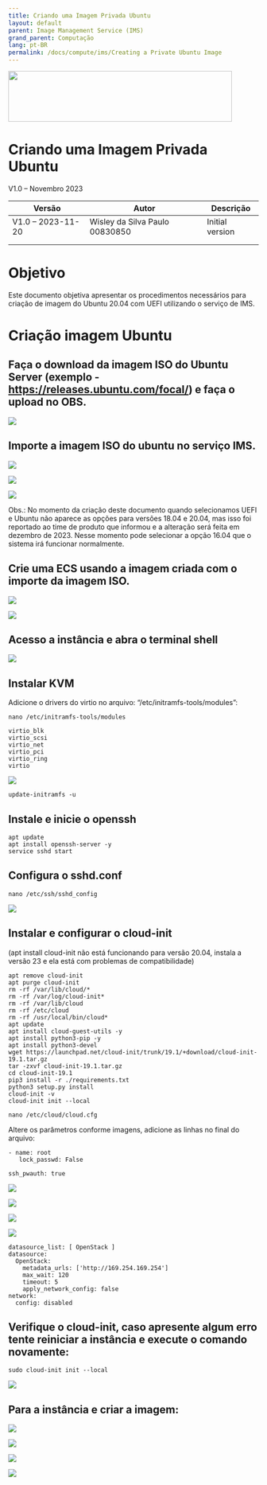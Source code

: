 ```yaml
---
title: Criando uma Imagem Privada Ubuntu
layout: default
parent: Image Management Service (IMS)
grand_parent: Computação
lang: pt-BR
permalink: /docs/compute/ims/Creating a Private Ubuntu Image
---
```

<img width="450px" height="102px" src="https://console-static.huaweicloud.com/static/authui/20210202115135/public/custom/images/logo-en.svg">

# Criando uma Imagem Privada Ubuntu

V1.0 – Novembro 2023

| **Versão**        | **Autor**                      | **Descrição**   |
| ----------------- | ------------------------------ | --------------- |
| V1.0 – 2023-11-20 | Wisley da Silva Paulo 00830850 | Initial version |
|                   |                                |                 |
|                   |                                |                 |

# Objetivo

Este documento objetiva apresentar os procedimentos necessários para
criação de imagem do Ubuntu 20.04 com UEFI utilizando o serviço de IMS.

# Criação imagem Ubuntu

## Faça o download da imagem ISO do Ubuntu Server (exemplo - <https://releases.ubuntu.com/focal/>) e faça o upload no OBS.

![](/huaweicloud-knowledge-base/assets/images/IMS-Creating-a-Private-Ubuntu-Image/media/image3.png)

## Importe a imagem ISO do ubuntu no serviço IMS.

![](/huaweicloud-knowledge-base/assets/images/IMS-Creating-a-Private-Ubuntu-Image/media/image4.png)

![](/huaweicloud-knowledge-base/assets/images/IMS-Creating-a-Private-Ubuntu-Image/media/image5.png)

![](/huaweicloud-knowledge-base/assets/images/IMS-Creating-a-Private-Ubuntu-Image/media/image6.png)

Obs.: No momento da criação deste documento quando selecionamos UEFI e
Ubuntu não aparece as opções para versões 18.04 e 20.04, mas isso foi
reportado ao time de produto que informou e a alteração será feita em
dezembro de 2023. Nesse momento pode selecionar a opção 16.04 que o
sistema irá funcionar normalmente.

## Crie uma ECS usando a imagem criada com o importe da imagem ISO.

![](/huaweicloud-knowledge-base/assets/images/IMS-Creating-a-Private-Ubuntu-Image/media/image7.png)

![](/huaweicloud-knowledge-base/assets/images/IMS-Creating-a-Private-Ubuntu-Image/media/image8.png)

## Acesso a instância e abra o terminal shell

![](/huaweicloud-knowledge-base/assets/images/IMS-Creating-a-Private-Ubuntu-Image/media/image9.png)

## Instalar KVM

Adicione o drivers do virtio no arquivo: “/etc/initramfs-tools/modules”:

```shell
nano /etc/initramfs-tools/modules

virtio_blk
virtio_scsi
virtio_net
virtio_pci
virtio_ring
virtio
```

![](/huaweicloud-knowledge-base/assets/images/IMS-Creating-a-Private-Ubuntu-Image/media/image10.png)

```shell
update-initramfs -u
```

## Instale e inicie o openssh

```shell
apt update
apt install openssh-server -y
service sshd start
```

##  Configura o sshd.conf

```shell
nano /etc/ssh/sshd_config
```

![](/huaweicloud-knowledge-base/assets/images/IMS-Creating-a-Private-Ubuntu-Image/media/image11.png)

## Instalar e configurar o cloud-init

(apt install cloud-init não está funcionando para versão 20.04, instala
a versão 23 e ela está com problemas de compatibilidade)

```shell
apt remove cloud-init
apt purge cloud-init
rm -rf /var/lib/cloud/*
rm -rf /var/log/cloud-init*
rm -rf /var/lib/cloud
rm -rf /etc/cloud
rm -rf /usr/local/bin/cloud*
apt update
apt install cloud-guest-utils -y
apt install python3-pip -y
apt install python3-devel
wget https://launchpad.net/cloud-init/trunk/19.1/+download/cloud-init-19.1.tar.gz
tar -zxvf cloud-init-19.1.tar.gz
cd cloud-init-19.1
pip3 install -r ./requirements.txt
python3 setup.py install
cloud-init -v
cloud-init init --local

nano /etc/cloud/cloud.cfg
```

Altere os parâmetros conforme imagens, adicione as linhas no final do
arquivo:

```shell
- name: root
   lock_passwd: False

ssh_pwauth: true
```

![](/huaweicloud-knowledge-base/assets/images/IMS-Creating-a-Private-Ubuntu-Image/media/image12.png)

![](/huaweicloud-knowledge-base/assets/images/IMS-Creating-a-Private-Ubuntu-Image/media/image13.png)

![](/huaweicloud-knowledge-base/assets/images/IMS-Creating-a-Private-Ubuntu-Image/media/image14.png)

![](/huaweicloud-knowledge-base/assets/images/IMS-Creating-a-Private-Ubuntu-Image/media/image15.png)

```shell
datasource_list: [ OpenStack ]
datasource:
  OpenStack:
    metadata_urls: ['http://169.254.169.254']
    max_wait: 120
    timeout: 5
    apply_network_config: false
network:
  config: disabled
```

##  Verifique o cloud-init, caso apresente algum erro tente reiniciar a instância e execute o comando novamente:

```shell
sudo cloud-init init --local
```

![](/huaweicloud-knowledge-base/assets/images/IMS-Creating-a-Private-Ubuntu-Image/media/image16.png)

## Para a instância e criar a imagem:

![](/huaweicloud-knowledge-base/assets/images/IMS-Creating-a-Private-Ubuntu-Image/media/image17.png)

![](/huaweicloud-knowledge-base/assets/images/IMS-Creating-a-Private-Ubuntu-Image/media/image18.png)

![](/huaweicloud-knowledge-base/assets/images/IMS-Creating-a-Private-Ubuntu-Image/media/image19.png)

![](/huaweicloud-knowledge-base/assets/images/IMS-Creating-a-Private-Ubuntu-Image/media/image20.png)
